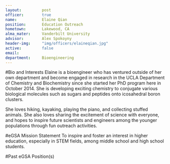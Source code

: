```yaml
---
layout:     	post
officer:        true
name:     	 	Elaine Qian
position: 		Education Outreach
hometown: 		Lakewood, CA
alma_mater: 	Vanderbilt University
advisor: 		Alex Spokoyny
header-img: 	"img/officers/elaineqian.jpg"
active: 		false
email: 			
department: 	Bioengineering
---
```


#Bio and Interests
Elaine is a bioengineer who has ventured outside of her own department and become engaged in research in the UCLA Department of Chemistry and Biochemistry since she started her PhD program here in October 2014. She is developing exciting chemistry to conjugate various biological molecules such as sugars and peptides onto icosahedral boron clusters. 

She loves hiking, kayaking, playing the piano, and collecting stuffed animals. She also loves sharing the excitement of science with everyone, and hopes to inspire future scientists and engineers among the younger populations through fun outreach activities.


#eGSA Mission Statement
To inspire and foster an interest in higher education, especially in STEM fields, among middle school and high school students.

#Past eGSA Position(s)
